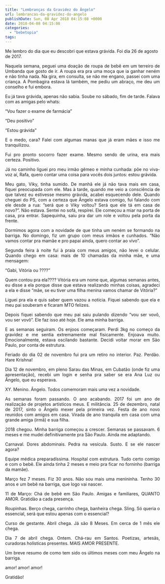```yaml
---
title: "Lembranças da Gravidez do Ângelo"
url: lembrancas-da-gravidez-do-angelo
publishDate: Sun, 08 Apr 2018 04:15:08 +0000
date: 2018-04-08 04:15:08
categories: 
  - "bebetopia"
tags: 
---
```

<p style="text-align: left;">Me lembro do dia que eu descobri que estava grávida. Foi dia 26 de agosto de 2017.</p>
<p style="text-align: justify;">Naquela semana, peguei uma doação de roupa de bebê em um terreiro de Umbanda que gosto de ir. A roupa era pra uma moça que ia ganhar neném e não tinha nada. Na gira, em consulta, se não me engano, passei com uma criança. A Pombagira estava lá também, me pediu um abraço, me deu um conselho e fui embora.</p>
<p style="text-align: justify;">Eu já tava grávida, apenas não sabia. Soube no sábado, fim de tarde. Falava com as amigas pelo whats:</p>
<p style="text-align: justify;">“Vou fazer o exame de farmácia”</p>
<p style="text-align: justify;"></p>
<p style="text-align: justify;">“Deu positivo”</p>
<p style="text-align: justify;">
“Estou grávida”</p>
<p style="text-align: justify;"></p>
<p style="text-align: justify;">E o medo, cara? Falei com algumas manas que já eram mães e isso me tranquilizou.</p>
<p style="text-align: justify;">Fui pro pronto socorro fazer exame. Mesmo sendo de urina, era mais certeza. Positivo.</p>
<p style="text-align: justify;">Já no caminho liguei pro meu irmão gêmeo e minha cunhada: põe no viva-voz aí, Rafa, quero contar uma coisa para vocês dois juntos: estou grávida.</p>
<p style="text-align: justify;">Meu gato, Viky, tinha sumido. De manhã ele já não tava mais em casa, fiquei preocupada com ele. Mas à tarde, quando me veio a consciência de que talvez eu estivesse mesmo grávida, acabei esquecendo dele. Quando cheguei do PS, com a certeza que Ângelo estava comigo, fui falando com ele desde a rua: “será que o Viky voltou? Será que ele tá em casa de novo?”. Não estava. Sentei no sofá, respirei. Ele começou a miar na porta de casa, pra entrar. Sapequinha, saiu pra dar um role e voltou pela porta da frente.</p>
<p style="text-align: justify;">Dormimos agora com a novidade de que tinha um neném se formando na barriga.
No domingo, fiz um grupo com meus irmãos e cunhados. “Não vamos contar pra mamãe e pro papai ainda, quero contar ao vivo”.</p>
<p style="text-align: justify;">Segunda feira à noite fui à praia com meus amigos, não levei o celular. Quando chego em casa: mais de 10 chamadas da minha mãe, e uma mensagem:</p>
<p style="text-align: justify;">“Gabi, Vitória ou ????”</p>
<p style="text-align: justify;">Quem contou pra ela????
Vitória era um nome que, algumas semanas antes, eu disse a ela porque disse que estava realizando minhas coisas, agradeci a ela e disse “mãe, se eu tiver uma filha menina vamos chamar de Vitória?”</p>
<p style="text-align: justify;">Liguei pra ela e quis saber quem vazou a notícia. Fiquei sabendo que ela e meu pai souberam e ficaram MTO felizes.</p>
<p style="text-align: justify;">Depois fiquei sabendo que meu pai saiu pulando dizendo “vou ser vovô, vou ser vovô”. Ele faz isso até hoje. Ele ama minha barriga.</p>
<p style="text-align: justify;">E as semanas seguiram. Os enjoos começaram. Perdi 3kg no começo da gravidez e me sentia extremamente mal fisicamente. Enjoava muito. Emocionalmente, estava oscilando bastante. Decidi voltar morar em São Paulo, por conta de estrutura.</p>
<p style="text-align: justify;">Feriado do dia 02 de novembro fui pra um retiro no interior. Paz. Perdão. Hare Krishna!</p>
<p style="text-align: justify;">Dia 12 de novembro, em pleno Sarau das Minas, em Cubatão (onde fiz uma apresentação), recebi um login e senha pra saber se era Ana Luz ou Ângelo, que eu esperava.</p>
<p style="text-align: justify;">XY. Menino. Ângelo. Todos comemoram mais uma vez a novidade.</p>
<p style="text-align: justify;">As semanas foram passando. O ano acabando. 2017 foi um ano de realização de projetos artísticos meus. E militância. 25 de dezembro, natal de 2017, sinto o Ângelo mexer pela primeira vez. Festa de ano novo reunidos com amigos em casa. Virada de ano tranquila em casa com uma grande amiga (irmã) e sua filha.</p>
<p style="text-align: justify;">2018 chegou. Minha barriga começou a crescer. Semanas se passavam. 6 meses e me mudei definitivamente pra São Paulo. Ainda me adaptando.</p>
<p style="text-align: justify;">Carnaval. Dores abdominais. Pedra na vesícula. Susto. E se ele nascer agora?</p>
<p style="text-align: justify;">Equipe médica preparadíssima. Hospital com estrutura. Tudo certo comigo e com o bebê. Ele ainda tinha 2 meses e meio pra ficar no forninho (barriga da mamãe).</p>
<p style="text-align: justify;">Março fez 7 meses. Fiz 30 anos. Não sou mais uma menininha. Tenho 30 anos e um bebê na barriga, que logo vai nascer.</p>
<p style="text-align: justify;">11 de Março: Chá de bebê em São Paulo. Amigas e familiares, QUANTO AMOR. Gratidão a cada presença.</p>
<p style="text-align: justify;">Roupinhas. Berço chega, carrinho chega, banheira chega. Sling. Só queria o essencial, será que estou apenas com o essencial?</p>
<p style="text-align: justify;">Curso de gestante. Abril chega. Já são
8 Meses. Em cerca de 1 mês ele chega.</p>
<p style="text-align: justify;">Dia 7 de abril chega. Ontem.
Chá-rau em Santos. Poetizas, artesãs, curadoras holísticas presentes. MAIS AMOR PRESENTE.</p>
<p style="text-align: justify;">Um breve resumo de como tem sido os últimos meses com meu Ângelo na barriga.</p>
<p style="text-align: justify;">amor! amor! amor!</p>
<p style="text-align: justify;">Gratidão!</p>
